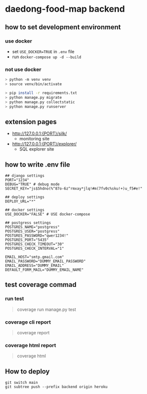 # daedong-food-map backend


## how to set development environment

### use docker
- set `USE_DOCKER=TRUE` in `.env` file
- run `docker-compose up -d --build`

### not use docker
```bash
> python -m venv venv
> source venv/bin/activate

> pip install -r requirements.txt
> python manage.py migrate
> python manage.py collectstatic
> python manage.py runserver
```

## extension pages
- http://127.0.0.1:{PORT}/silk/
  - monitoring site
- http://127.0.0.1:{PORT}/explorer/
  - SQL explorer site
## how to write .env file
```
## django settings
PORT="1234"
DEBUG="TRUE" # debug mode
SECRET_KEY="js$5hdno(%^87o-6z^rmxay*jlq!#m(7fv0c%sku!+)u_f5#e!"

## deploy settings
DEPLOY_URL="*"

## docker settings
USE_DOCKER="FALSE" # USE docker-compose

## postgress settings
POSTGRES_NAME="postgress"
POSTGRES_USER="postgress"
POSTGRES_PASSWORD="qwer1234!"
POSTGRES_PORT="5435"
POSTGRES_CHECK_TIMEOUT="30"
POSTGRES_CHECK_INTERVAL="1"

EMAIL_HOST="smtp.gmail.com"
EMAIL_PASSWORD="DUMMY_EMAIL_PASSWORD"
EMAIL_ADDRESS="DUMMY_EMAIL"
DEFAULT_FORM_MAIL="DUMMY_EMAIL_NAME"

```

## test coverage commad
### run test
> coverage run  manage.py test

### coverage cli report
> coverage report

### coverage html report
> coverage html

## How to deploy
```
git switch main
git subtree push --prefix backend origin heroku
```
